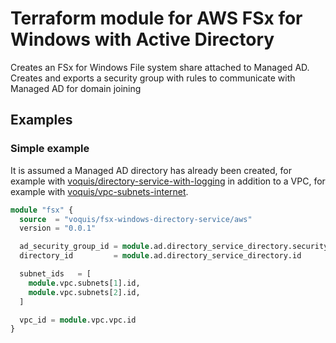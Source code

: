 # Terraform module for AWS FSx for Windows with Active Directory
Creates an FSx for Windows File system share attached to Managed AD.
Creates and exports a security group with rules to communicate with Managed AD for domain joining

## Examples
### Simple example
It is assumed a Managed AD directory has already been created, for example with [voquis/directory-service-with-logging](https://registry.terraform.io/modules/voquis/directory-service-with-logging/aws/latest) in addition to a VPC, for example with [voquis/vpc-subnets-internet](https://registry.terraform.io/modules/voquis/vpc-subnets-internet/aws/latest).

```terraform
module "fsx" {
  source  = "voquis/fsx-windows-directory-service/aws"
  version = "0.0.1"

  ad_security_group_id = module.ad.directory_service_directory.security_group_id
  directory_id         = module.ad.directory_service_directory.id

  subnet_ids   = [
    module.vpc.subnets[1].id,
    module.vpc.subnets[2].id,
  ]

  vpc_id = module.vpc.vpc.id
}

```
